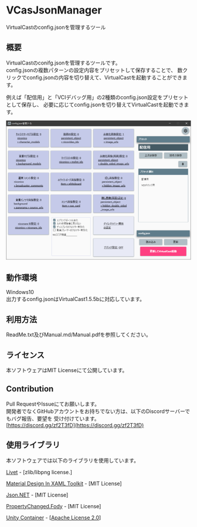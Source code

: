 # VCasJsonManager
VirtualCastのconfig.jsonを管理するツール

## 概要
VirtualCastのconifg.jsonを管理するツールです。  
config.jsonの複数パターンの設定内容をプリセットして保存することで、
数クリックでconfig.jsonの内容を切り替えて、VirtualCastを起動することができます。

例えば「配信用」と「VCIデバッグ用」の2種類のconfig.json設定をプリセットとして保存し、
必要に応じてconfig.jsonを切り替えてVirtualCastを起動できます。

![メイン画面](https://github.com/toma-to/VCasJsonManager/blob/master/ReleaseItems/Manual/Image/MainWindow.png?raw=true)

## 動作環境
Windows10  
出力するconfig.jsonはVirtualCast1.5.5bに対応しています。

## 利用方法
ReadMe.txt及びManual.md/Manual.pdfを参照してください。

## ライセンス
本ソフトウェアはMIT Licenseにて公開しています。

## Contribution
Pull RequestやIssueにてお願いします。  
開発者でなくGitHubアカウントをお持ちでない方は、以下のDiscordサーバーでもバグ報告、要望を
受け付けています。  
[https://discord.gg/zf2T3fD](https://discord.gg/zf2T3fD)

## 使用ライブラリ
本ソフトウェアでは以下のライブラリを使用しています。

[Livet](https://github.com/ugaya40/Livet) - [zlib/libpng license.]

[Material Design In XAML Toolkit](https://github.com/MaterialDesignInXAML/MaterialDesignInXamlToolkit) - [MIT License]

[Json.NET](https://www.newtonsoft.com/json) - [MIT License]

[PropertyChanged.Fody](https://github.com/Fody/PropertyChanged) - [MIT License]

[Unity Container](https://github.com/unitycontainer/unity) - [[Apache License 2.0](http://www.apache.org/licenses/LICENSE-2.0)]

